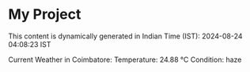 # My Project

This content is dynamically generated in Indian Time (IST): 2024-08-24 04:08:23 IST


Current Weather in Coimbatore:
Temperature: 24.88 °C
Condition: haze
